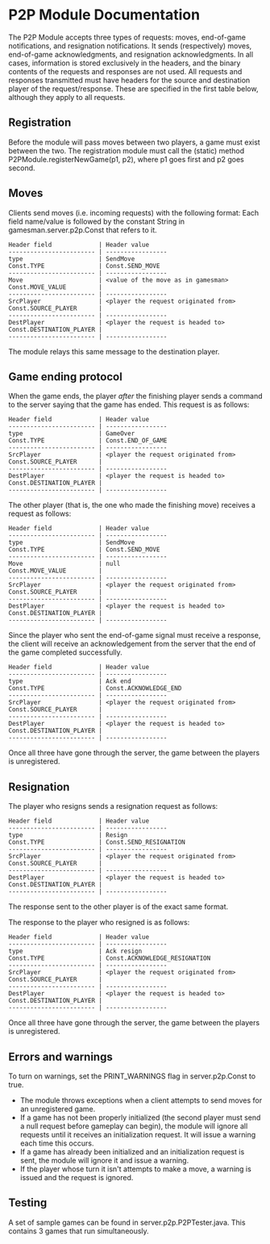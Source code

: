 P2P Module Documentation
========================

The P2P Module accepts three types of requests: moves, end-of-game notifications, and resignation notifications. It sends (respectively) moves, end-of-game acknowledgments, and resignation acknowledgments. In all cases, information is stored exclusively in the headers, and the binary contents of the requests and responses are not used. All requests and responses transmitted must have headers for the source and destination player of the request/response. These are specified in the first table below, although they apply to all requests.

Registration
------------

Before the module will pass moves between two players, a game must exist between the two. The registration module must call the (static) method P2PModule.registerNewGame(p1, p2), where p1 goes first and p2 goes second.

Moves
-----

Clients send moves (i.e. incoming requests) with the following format: Each field name/value is followed by the constant String in gamesman.server.p2p.Const that refers to it.

    Header field             | Header value
    ------------------------ | -----------------
    type                     | SendMove
    Const.TYPE               | Const.SEND_MOVE
    ------------------------ | -----------------
    Move                     | <value of the move as in gamesman>
    Const.MOVE_VALUE         |
    ------------------------ | -----------------
    SrcPlayer                | <player the request originated from>
    Const.SOURCE_PLAYER      | 
    ------------------------ | -----------------
    DestPlayer               | <player the request is headed to>
    Const.DESTINATION_PLAYER |
    ------------------------ | -----------------

The module relays this same message to the destination player.

Game ending protocol
--------------------

When the game ends, the player *after* the finishing player sends a command to the server saying that the game has ended. This request is as follows:

    Header field             | Header value
    ------------------------ | -----------------
    type                     | GameOver
    Const.TYPE               | Const.END_OF_GAME
    ------------------------ | -----------------
    SrcPlayer                | <player the request originated from>
    Const.SOURCE_PLAYER      | 
    ------------------------ | -----------------
    DestPlayer               | <player the request is headed to>
    Const.DESTINATION_PLAYER |
    ------------------------ | -----------------

The other player (that is, the one who made the finishing move) receives a request as follows:

    Header field             | Header value
    ------------------------ | -----------------
    type                     | SendMove
    Const.TYPE               | Const.SEND_MOVE
    ------------------------ | -----------------
    Move                     | null
    Const.MOVE_VALUE         |
    ------------------------ | -----------------
    SrcPlayer                | <player the request originated from>
    Const.SOURCE_PLAYER      | 
    ------------------------ | -----------------
    DestPlayer               | <player the request is headed to>
    Const.DESTINATION_PLAYER |
    ------------------------ | -----------------

Since the player who sent the end-of-game signal must receive a response, the client will receive an acknowledgement from the server that the end of the game completed successfully.

    Header field             | Header value
    ------------------------ | -----------------
    type                     | Ack end
    Const.TYPE               | Const.ACKNOWLEDGE_END
    ------------------------ | -----------------
    SrcPlayer                | <player the request originated from>
    Const.SOURCE_PLAYER      | 
    ------------------------ | -----------------
    DestPlayer               | <player the request is headed to>
    Const.DESTINATION_PLAYER |
    ------------------------ | -----------------

Once all three have gone through the server, the game between the players is unregistered.

Resignation
-----------

The player who resigns sends a resignation request as follows:

    Header field             | Header value
    ------------------------ | -----------------
    type                     | Resign
    Const.TYPE               | Const.SEND_RESIGNATION
    ------------------------ | -----------------
    SrcPlayer                | <player the request originated from>
    Const.SOURCE_PLAYER      | 
    ------------------------ | -----------------
    DestPlayer               | <player the request is headed to>
    Const.DESTINATION_PLAYER |
    ------------------------ | -----------------

The response sent to the other player is of the exact same format.

The response to the player who resigned is as follows:

    Header field             | Header value
    ------------------------ | -----------------
    type                     | Ack resign
    Const.TYPE               | Const.ACKNOWLEDGE_RESIGNATION
    ------------------------ | -----------------
    SrcPlayer                | <player the request originated from>
    Const.SOURCE_PLAYER      | 
    ------------------------ | -----------------
    DestPlayer               | <player the request is headed to>
    Const.DESTINATION_PLAYER |
    ------------------------ | -----------------

Once all three have gone through the server, the game between the players is unregistered.

Errors and warnings
-------------------

To turn on warnings, set the PRINT\_WARNINGS flag in server.p2p.Const to true.

-   The module throws exceptions when a client attempts to send moves for an unregistered game.
-   If a game has not been properly initialized (the second player must send a null request before gameplay can begin), the module will ignore all requests until it receives an initialization request. It will issue a warning each time this occurs.
-   If a game has already been initialized and an initialization request is sent, the module will ignore it and issue a warning.
-   If the player whose turn it isn't attempts to make a move, a warning is issued and the request is ignored.

Testing
-------

A set of sample games can be found in server.p2p.P2PTester.java. This contains 3 games that run simultaneously.
